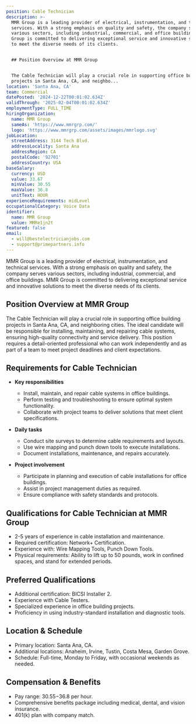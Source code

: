 ```yaml
---
position: Cable Technician
description: >-
  MMR Group is a leading provider of electrical, instrumentation, and technical
  services. With a strong emphasis on quality and safety, the company serves
  various sectors, including industrial, commercial, and office buildings. MMR
  Group is committed to delivering exceptional service and innovative solutions
  to meet the diverse needs of its clients.


  ## Position Overview at MMR Group


  The Cable Technician will play a crucial role in supporting office building
  projects in Santa Ana, CA, and neighbo...
location: 'Santa Ana, CA'
team: Commercial
datePosted: '2024-12-22T00:01:02.634Z'
validThrough: '2025-02-04T00:01:02.634Z'
employmentType: FULL_TIME
hiringOrganization:
  name: MMR Group
  sameAs: 'https://www.mmrgrp.com/'
  logo: 'https://www.mmrgrp.com/assets/images/mmrlogo.svg'
jobLocation:
  streetAddress: 3144 Tech Blvd.
  addressLocality: Santa Ana
  addressRegion: CA
  postalCode: '92701'
  addressCountry: USA
baseSalary:
  currency: USD
  value: 33.67
  minValue: 30.55
  maxValue: 36.8
  unitText: HOUR
experienceRequirements: midLevel
occupationalCategory: Voice Data
identifier:
  name: MMR Group
  value: MMRe1jn2t
featured: false
email:
  - will@bestelectricianjobs.com
  - support@primepartners.info
---
```




MMR Group is a leading provider of electrical, instrumentation, and technical services. With a strong emphasis on quality and safety, the company serves various sectors, including industrial, commercial, and office buildings. MMR Group is committed to delivering exceptional service and innovative solutions to meet the diverse needs of its clients.

## Position Overview at MMR Group

The Cable Technician will play a crucial role in supporting office building projects in Santa Ana, CA, and neighboring cities. The ideal candidate will be responsible for installing, maintaining, and repairing cable systems, ensuring high-quality connectivity and service delivery. This position requires a detail-oriented professional who can work independently and as part of a team to meet project deadlines and client expectations.

## Requirements for Cable Technician

- **Key responsibilities**
  - Install, maintain, and repair cable systems in office buildings.
  - Perform testing and troubleshooting to ensure optimal system functionality.
  - Collaborate with project teams to deliver solutions that meet client specifications.

- **Daily tasks**
  - Conduct site surveys to determine cable requirements and layouts.
  - Use wire mapping and punch down tools to execute installations.
  - Document installations, maintenance, and repairs accurately.

- **Project involvement**
  - Participate in planning and execution of cable installations for office buildings.
  - Assist in project management duties as required.
  - Ensure compliance with safety standards and protocols.

## Qualifications for Cable Technician at MMR Group

- 2-5 years of experience in cable installation and maintenance.
- Required certification: Network+ Certification.
- Experience with: Wire Mapping Tools, Punch Down Tools.
- Physical requirements: Ability to lift up to 50 pounds, work in confined spaces, and stand for extended periods.

## Preferred Qualifications

- Additional certification: BICSI Installer 2.
- Experience with Cable Testers.
- Specialized experience in office building projects.
- Proficiency in using industry-standard installation and diagnostic tools.

## Location & Schedule

- Primary location: Santa Ana, CA.
- Additional locations: Anaheim, Irvine, Tustin, Costa Mesa, Garden Grove.
- Schedule: Full-time, Monday to Friday, with occasional weekends as needed.

## Compensation & Benefits

- Pay range: $30.55-$36.8 per hour.
- Comprehensive benefits package including medical, dental, and vision insurance.
- 401(k) plan with company match.
